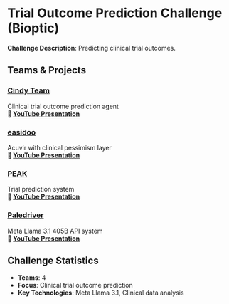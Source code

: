 # Trial Outcome Prediction Challenge (Bioptic)

**Challenge Description**: Predicting clinical trial outcomes.

## Teams & Projects

### [Cindy Team](https://github.com/Cynthia-Nwajiobi/ai-agent-for-clinical-trial-prediction)
Clinical trial outcome prediction agent  
**🎥 [YouTube Presentation](https://www.youtube.com/watch?v=_BjkPxlmhWQ)**

### [easidoo](https://github.com/rl55/Acuvir/tree/dev)
Acuvir with clinical pessimism layer  
**🎥 [YouTube Presentation](https://www.youtube.com/watch?v=cPhCiE9AxIU)**

### [PEAK](https://github.com/peak-trial-predictor/peak-ct-agent)
Trial prediction system  
**🎥 [YouTube Presentation](https://www.youtube.com/watch?v=cQlRk0UWmiE)**

### [Paledriver](https://github.com/Unknown-Negotiator/clinical_trial_prediction_agent)
Meta Llama 3.1 405B API system  
**🎥 [YouTube Presentation](https://www.youtube.com/watch?v=eqByElfFGM0)**

## Challenge Statistics
- **Teams**: 4
- **Focus**: Clinical trial outcome prediction
- **Key Technologies**: Meta Llama 3.1, Clinical data analysis
